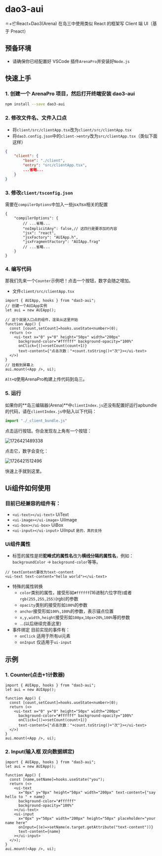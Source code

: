 # dao3-aui

⚛️+📦React+Dao3(Arena) 在岛三中使用类似 React 的框架写 Client 端 UI（基于 Preact）

## 预备环境

- 请确保你已经配置好 VSCode 插件`ArenaPro`并安装好`Node.js`

## 快速上手

### 1. 创建一个 ArenaPro 项目，然后打开终端安装 dao3-aui

```bash
npm install --save dao3-aui
```

### 2. 修改文件名、文件入口点

- 将`client/src/clientApp.tsx`改为`client/src/clientApp.tsx`
- 将`dao3.config.json`中的`client->entry`改为`src/clientApp.tsx`（类似下面这样）

```json
{
    "client": {
        "base": "./client",
        "entry": "src/clientApp.tsx",
        ...省略...
    }
}
```

### 3. 修改`client/tsconfig.json`
需要在`compilerOptions`中加入一些jsx/tsx相关的配置
```jsonc
{
    "compilerOptions": {
        // ...省略...
        "noImplicitAny": false,// 这四行是要添加的内容
        "jsx": "react",
        "jsxFactory": "AUIApp.h",
        "jsxFragmentFactory": "AUIApp.frag"
        // ...省略...
    }
}
```

### 4. 编写代码
那我们先来一个`Counter`示例吧！点击一个按钮，数字会随之增加。
- 文件`client/src/clientApp.tsx`
```tsx
import { AUIApp, hooks } from "dao3-aui";
// 创建一个AUIApp实例
let aui = new AUIApp();

// 这个就是入口点的组件，渲染从这里开始
function App() {
  const [count,setCount]=hooks.useState<number>(0);
  return (<>
    <ui-text x="0" y="0" height="50px" width="200px" 
      background-color="#ffffff" background-opacity="100%" 
      onClick={()=>setCount(count+1)}
      text-content={"点击次数："+count.toString()+"次"}></ui-text>
  </>)
}
// 挂载到屏幕上
aui.mount(<App />, ui);
```
`Alt+Q`使用ArenaPro构建上传代码到岛三。

### 5. 运行
如果你的**岛三编辑器(Arena)**中`clientIndex.js`还没有配置好运行apbundle的代码，请在`clientIndex.js`中贴入以下代码：
```javascript
import "./_client_bundle.js"
```
点击运行按钮。你会发现左上角有一个按钮：

![1726421489338](https://ghproxy.cc/https://raw.githubusercontent.com/Box3TRC/dao3-aui/master/README/1726421489338.png)

点击它，数字会变化：

![1726421512496](https://ghproxy.cc/https://raw.githubusercontent.com/Box3TRC/dao3-aui/master/README/1726421512496.png)

快速上手就到这里。

## Ui组件如何使用
### 目前已经兼容的组件有：
- `<ui-text></ui-text>` UiText
- `<ui-image></ui-image>` UiImage
- `<ui-box></ui-box>` UiBox
- `<ui-input></ui-input>` UiInput `是的，真的支持`

### Ui组件属性
- 标签的属性是把**驼峰式的属性名**改为**横线分隔的属性名**，例如：`backgroundColor` -> `background-color`等等。
```tsx
// textContent要改为text-content
<ui-text text-content="hello world"></ui-text>
```
- 特殊的属性转换
    - `color`类别的属性，接受形如`#ffffff`(16进制六位字符)或者`rgb(255,255,255)`(rgb)的参数
    - `opacity`类别的接受形如`100%`的参数
    - `anchor`接受形如`100%,100%`的参数，表示锚点位置
    - `x,y,width,height`接受形如`100px`,`10px+20%`,`100%`等的参数
    - ...(以后继续完善这里)
- 事件绑定
    目前实现的事件有：
    - `onClick` 适用于所有ui元素
    - `onInput` 仅适用于`ui-input`

## 示例
### 1. Counter(点击+1计数器)
```tsx
import { AUIApp, hooks } from "dao3-aui";
let aui = new AUIApp();

function App() {
  const [count,setCount]=hooks.useState<number>(0);
  return (<>
    <ui-text x="0" y="0" height="50px" width="200px" 
      background-color="#ffffff" background-opacity="100%" 
      onClick={()=>setCount(count+1)}
      text-content={"点击次数："+count.toString()+"次"}></ui-text>
  </>)
}
aui.mount(<App />, ui);
```
### 2. Input(输入框 双向数据绑定)
```tsx
import { AUIApp, hooks } from "dao3-aui";
let aui = new AUIApp();

function App() {
  const [name,setName]=hooks.useState("you");
  return (<>
    <ui-text
      x="0px" y="0px" height="50px" width="200px" text-content={"say hello to " + name}
      background-color="#ffffff"
      background-opacity="100%"
    ></ui-text>
    <ui-input
      x="0px" y="50px" width="200px" height="50px" placeholder="your name here"
      onInput={(e)=>setName(e.target.getAttribute("text-content"))}
      text-content={name}
    ></ui-input>
  </>);
}
aui.mount(<App />, ui);
```